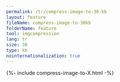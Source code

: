 ```yaml
---
permalink: /tr/compress-image-to-30-kb
layout: feature
fileName: compress-image-to-30kb
folderName: feature
tool: imgcompression
lang: tr
size: 30
type: kb
nointernationalization: true
---
```

{%- include compress-image-to-X.html -%}
      
